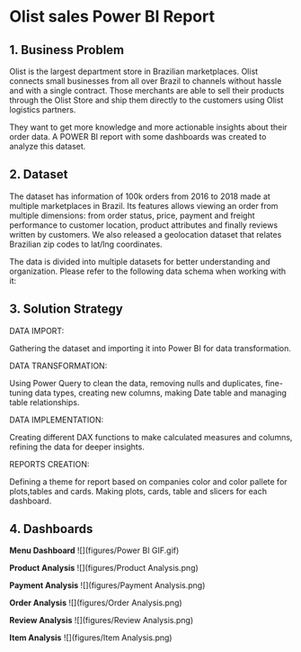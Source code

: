 # **Olist sales Power BI Report**

## 1. **Business Problem**

Olist is the largest department store in Brazilian marketplaces. Olist connects small businesses from all over Brazil to channels without hassle and with a single contract. Those merchants are able to sell their products through the Olist Store and ship them directly to the customers using Olist logistics partners.

They want to get more knowledge and more actionable insights about their order data. A POWER BI report with some dashboards was created to analyze this dataset.

## 2. **Dataset**

The dataset has information of 100k orders from 2016 to 2018 made at multiple marketplaces in Brazil. Its features allows viewing an order from multiple dimensions: from order status, price, payment and freight performance to customer location, product attributes and finally reviews written by customers. We also released a geolocation dataset that relates Brazilian zip codes to lat/lng coordinates.

The data is divided into multiple datasets for better understanding and organization. Please refer to the following data schema when working with it:

## 3. **Solution Strategy**

DATA IMPORT:

Gathering the dataset and importing it into Power BI for data transformation.

DATA TRANSFORMATION:

Using Power Query to clean the data, removing nulls and duplicates, fine-tuning data types, creating new columns, making Date table and managing table relationships. 

DATA IMPLEMENTATION:

Creating different DAX functions to make calculated measures and columns, refining the data for deeper insights.

REPORTS CREATION:

Defining a theme for report based on companies color and color pallete for plots,tables and cards. Making plots, cards, table and slicers for each dashboard.

## 4. **Dashboards**

**Menu Dashboard**
![](figures/Power BI GIF.gif)

**Product Analysis**
![](figures/Product Analysis.png)

**Payment Analysis**
![](figures/Payment Analysis.png)

**Order Analysis**
![](figures/Order Analysis.png)

**Review Analysis**
![](figures/Review Analysis.png)

**Item Analysis**
![](figures/Item Analysis.png)